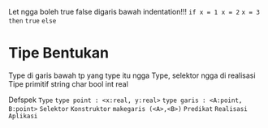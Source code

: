 Let ngga boleh
true false digaris bawah
indentation!!!
	 `if x = 1 x = 2`
		 `x = 3 then`
			 `true`
	`else`


# Tipe Bentukan
Type di garis bawah tp yang type itu ngga
Type, selektor ngga di realisasi
Tipe primitif
	string
	char
	bool
	int
	real


Defspek
	`Type`
		`type point : <x:real, y:real>`
		`type garis : <A:point, B:point>`
	`Selektor`
	`Konstruktor`
		`makegaris (<A>,<B>)`
	`Predikat`
	`Realisasi`
	`Aplikasi`
